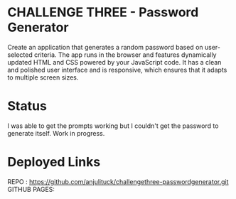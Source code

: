 # CHALLENGE THREE - Password Generator

Create an application that generates a random password based on user-selected criteria. The app runs in the browser and features dynamically updated HTML and CSS powered by your JavaScript code. It has a clean and polished user interface and is responsive, which ensures that it adapts to multiple screen sizes.

# Status 
 I was able to get the prompts working but I couldn't get the password to generate itself. Work in progress.

# Deployed Links 

REPO : https://github.com/anjulituck/challengethree-passwordgenerator.git
GITHUB PAGES: 